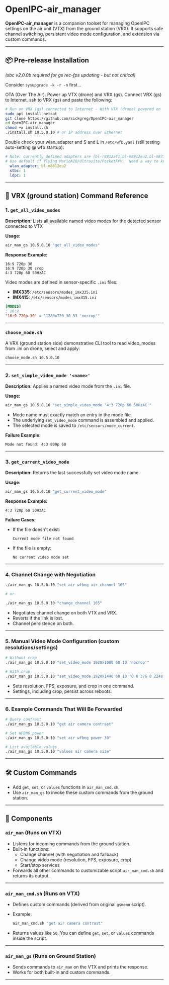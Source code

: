 # OpenIPC-air_manager

**OpenIPC-air_manager** is a companion toolset for managing OpenIPC settings on the air unit (VTX) from the ground station (VRX). It supports safe channel switching, persistent video mode configuration, and extension via custom commands.

---

## 📦 Pre-release Installation  
*(sbc v2.0.0b required for gs rec-fps updating - but not critical)*

Consider `sysupgrade -k -r -n` first...

OTA (Over The Air). Power up VTX (drone) and VRX (gs). Connect VRX (gs) to Internet. ssh to VRX (gs) and paste the following:

```sh
# Run on VRX (gs) connected to Internet - With VTX (drone) powered on
sudo apt install netcat
git clone https://github.com/sickgreg/OpenIPC-air_manager
cd OpenIPC-air_manager
chmod +x install.sh
./install.sh 10.5.0.10 # or IP address over Ethernet
```

Double check your wlan_adapter and S and L in `/etc/wfb.yaml` (still testing auto-setting @ wfb startup):

```yaml
# Note: currently defined adapters are [bl-r8812af1,bl-m8812eu2,bl-m8731bu4,default]
# Use default if flying MarioAIO/Ultrasite/PocketFPV.  Need a way to know which au we detect!
  wlan_adapter: bl-m8812eu2
  stbc: 1
  ldpc: 1
```

---

## 🧩 VRX (ground station) Command Reference

### 1. `get_all_video_modes`

**Description:** Lists all available named video modes for the detected sensor connected to VTX 

**Usage:**

```sh
air_man_gs 10.5.0.10 "get_all_video_modes"
```

**Response Example:**

```
16:9 720p 30
16:9 720p 30 crop
4:3 720p 60 50HzAC
```

Video modes are defined in sensor-specific `.ini` files:

* **IMX335**: `/etc/sensors/modes_imx335.ini`  
* **IMX415**: `/etc/sensors/modes_imx415.ini`

```ini
[MODES]
; 16:9
"16:9 720p 30" = "1280x720 30 33 'nocrop'"
```

---

### `choose_mode.sh`

A VRX (ground station side) demonstrative CLI tool to read video_modes from .ini on drone, select and apply:

```sh
choose_mode.sh 10.5.0.10
```

---

### 2. `set_simple_video_mode '<name>'`

**Description:** Applies a named video mode from the `.ini` file.

**Usage:**

```sh
air_man_gs 10.5.0.10 "set_simple_video_mode '4:3 720p 60 50HzAC'"
```

- Mode name must exactly match an entry in the mode file.
- The underlying `set_video_mode` command is assembled and applied.
- The selected mode is saved to `/etc/sensors/mode_current`.

**Failure Example:**

```
Mode not found: 4:3 800p 60
```

---

### 3. `get_current_video_mode`

**Description:** Returns the last successfully set video mode name.

**Usage:**

```sh
air_man_gs 10.5.0.10 "get_current_video_mode"
```

**Response Example:**

```
4:3 720p 60 50HzAC
```

**Failure Cases:**

- If the file doesn't exist:

  ```
  Current mode file not found
  ```

- If the file is empty:

  ```
  No current video mode set
  ```

---

### 4. Channel Change with Negotiation

```bash
./air_man_gs 10.5.0.10 "set air wfbng air_channel 165"

# or

./air_man_gs 10.5.0.10 "change_channel 165"
```

- Negotiates channel change on both VTX and VRX.
- Reverts if the link is lost.
- Channel persistence on both.

---

### 5. Manual Video Mode Configuration (custom resolutions/settings)

```bash
# Without crop
./air_man_gs 10.5.0.10 "set_video_mode 1920x1080 60 10 'nocrop'"

# With crop
./air_man_gs 10.5.0.10 "set_video_mode 1920x1440 60 10 '0 0 376 0 2248 1688'"
```

- Sets resolution, FPS, exposure, and crop in one command.
- Settings, including crop, persist across reboots.

---

### 6. Example Commands That Will Be Forwarded

```bash
# Query contrast
./air_man_gs 10.5.0.10 "get air camera contrast"

# Set WFBNG power
./air_man_gs 10.5.0.10 "set air wfbng power 30"

# List available values
./air_man_gs 10.5.0.10 "values air camera size"
```

---

## 🛠️ Custom Commands

- Add `get`, `set`, or `values` functions in `air_man_cmd.sh`.
- Use `air_man_gs` to invoke these custom commands from the ground station.

---

## 🧱 Components

### `air_man` (Runs on VTX)

- Listens for incoming commands from the ground station.
- Built-in functions:
  - Change channel (with negotiation and fallback)
  - Change video mode (resolution, FPS, exposure, crop)
  - Start/stop services
- Forwards all other commands to customizable script `air_man_cmd.sh` and returns its output.

---

### `air_man_cmd.sh` (Runs on VTX)

- Defines custom commands (derived from original `gsmenu` script).
- Example:

  ```bash
  air_man_cmd.sh "get air camera contrast"
  ```

- Returns values like `50`. You can define `get`, `set`, or `values` commands inside the script.

---

### `air_man_gs` (Runs on Ground Station)

- Sends commands to `air_man` on the VTX and prints the response.
- Works for both built-in and custom commands.

---
